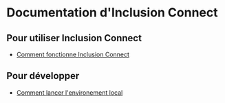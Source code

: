 # Documentation d'Inclusion Connect

## Pour utiliser Inclusion Connect

- [Comment fonctionne Inclusion Connect](openid_connect.md)

## Pour développer

- [Comment lancer l'environement local](development.md)